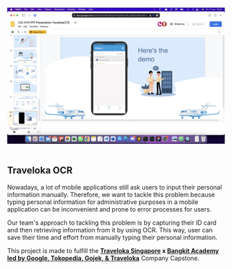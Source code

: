 <p align="center">
    <img alt="banner koding" src="./profile/banner.png"><br>
    <br>
</p>

## Traveloka OCR

Nowadays, a lot of mobile applications still ask users to input their personal information manually. Therefore, we want to tackle this problem because typing personal information for administrative purposes in a mobile application can be inconvenient and prone to error processes for users. 

Our team's approach to tackling this problem is by capturing their ID card and then retrieving information from it by using OCR. This way, user can save their time and effort from manually typing their personal information.

This project is made to fulfill the **[Traveloka Singapore](https://www.traveloka.com/en-sg/) x [Bangkit Academy led by Google, Tokopedia, Gojek, & Traveloka](https://grow.google/intl/id_id/bangkit/)** Company Capstone.